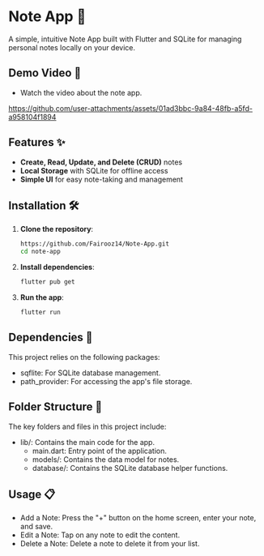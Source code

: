 # Note App 📓

A simple, intuitive Note App built with Flutter and SQLite for managing personal notes locally on your device.

## Demo Video 🎥

- Watch the video about the note app.
  
https://github.com/user-attachments/assets/01ad3bbc-9a84-48fb-a5fd-a958104f1894


## Features ✨

- **Create, Read, Update, and Delete (CRUD)** notes
- **Local Storage** with SQLite for offline access
- **Simple UI** for easy note-taking and management

## Installation 🛠️

1. **Clone the repository**:
   ```bash
   https://github.com/Fairooz14/Note-App.git
   cd note-app

2. **Install dependencies**:
   ```bash
   flutter pub get
3. **Run the app**:
   ```bash
   flutter run
   
## Dependencies 🧩

This project relies on the following packages:
- sqflite: For SQLite database management.
- path_provider: For accessing the app's file storage.

## Folder Structure 📂

The key folders and files in this project include:
- lib/: Contains the main code for the app.
    - main.dart: Entry point of the application.
    - models/: Contains the data model for notes.
    - database/: Contains the SQLite database helper functions.

## Usage 📋
- Add a Note: Press the "+" button on the home screen, enter your note, and save.
- Edit a Note: Tap on any note to edit the content.
- Delete a Note: Delete a note to delete it from your list.
